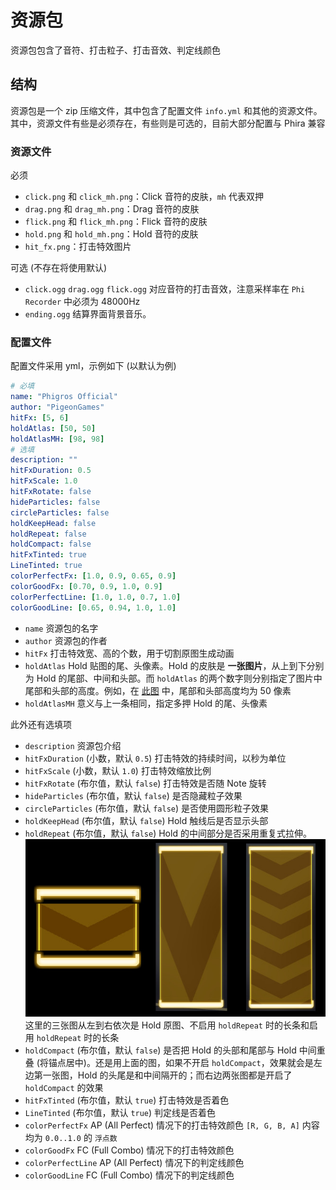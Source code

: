 # 资源包

资源包包含了音符、打击粒子、打击音效、判定线颜色

## 结构

资源包是一个 zip 压缩文件，其中包含了配置文件 `info.yml` 和其他的资源文件。其中，资源文件有些是必须存在，有些则是可选的，目前大部分配置与 Phira 兼容

### 资源文件

必须

- `click.png` 和 `click_mh.png`：Click 音符的皮肤，`mh` 代表双押
- `drag.png` 和 `drag_mh.png`：Drag 音符的皮肤
- `flick.png` 和 `flick_mh.png`：Flick 音符的皮肤
- `hold.png` 和 `hold_mh.png`：Hold 音符的皮肤
- `hit_fx.png`：打击特效图片

可选 (不存在将使用默认)

- `click.ogg` `drag.ogg` `flick.ogg` 对应音符的打击音效，注意采样率在 `Phi Recorder` 中必须为 48000Hz
- `ending.ogg` 结算界面背景音乐。

### 配置文件

配置文件采用 yml，示例如下 (以默认为例)

```yml
# 必填
name: "Phigros Official"
author: "PigeonGames"
hitFx: [5, 6]
holdAtlas: [50, 50]
holdAtlasMH: [98, 98]
# 选填
description: ""
hitFxDuration: 0.5
hitFxScale: 1.0
hitFxRotate: false
hideParticles: false
circleParticles: false
holdKeepHead: false
holdRepeat: false
holdCompact: false
hitFxTinted: true
LineTinted: true
colorPerfectFx: [1.0, 0.9, 0.65, 0.9]
colorGoodFx: [0.70, 0.9, 1.0, 0.9]
colorPerfectLine: [1.0, 1.0, 0.7, 1.0]
colorGoodLine: [0.65, 0.94, 1.0, 1.0]
```

- `name` 资源包的名字
- `author` 资源包的作者
- `hitFx` 打击特效宽、高的个数，用于切割原图生成动画
- `holdAtlas` Hold 贴图的尾、头像素。Hold 的皮肤是 **一张图片**，从上到下分别为 Hold 的尾部、中间和头部。而 `holdAtlas` 的两个数字则分别指定了图片中尾部和头部的高度。例如，在 [此图](image/hold.png) 中，尾部和头部高度均为 50 像素
- `holdAtlasMH` 意义与上一条相同，指定多押 Hold 的尾、头像素

此外还有选填项

- `description` 资源包介绍
- `hitFxDuration` (小数，默认 `0.5`)  打击特效的持续时间，以秒为单位
- `hitFxScale` (小数，默认 `1.0`)  打击特效缩放比例
- `hitFxRotate` (布尔值，默认 `false`)  打击特效是否随 Note 旋转
- `hideParticles` (布尔值，默认 `false`)  是否隐藏粒子效果
- `circleParticles` (布尔值，默认 `false`)  是否使用圆形粒子效果
- `holdKeepHead` (布尔值，默认 `false`)  Hold 触线后是否显示头部
- `holdRepeat` (布尔值，默认 `false`)  Hold 的中间部分是否采用重复式拉伸。![Image](image/hold_repeat.jpg) 这里的三张图从左到右依次是 Hold 原图、不启用 `holdRepeat` 时的长条和启用 `holdRepeat` 时的长条
- `holdCompact` (布尔值，默认 `false`)  是否把 Hold 的头部和尾部与 Hold 中间重叠 (将锚点居中)。还是用上面的图，如果不开启 `holdCompact`，效果就会是左边第一张图，Hold 的头尾是和中间隔开的；而右边两张图都是开启了 `holdCompact` 的效果
- `hitFxTinted` (布尔值，默认 `true`)  打击特效是否着色
- `LineTinted` (布尔值，默认 `true`)  判定线是否着色
- `colorPerfectFx` AP (All Perfect) 情况下的打击特效颜色 `[R, G, B, A]` 内容均为 `0.0..1.0` 的 `浮点数`
- `colorGoodFx` FC (Full Combo)  情况下的打击特效颜色
- `colorPerfectLine` AP (All Perfect)  情况下的判定线颜色
- `colorGoodLine` FC (Full Combo)  情况下的判定线颜色
